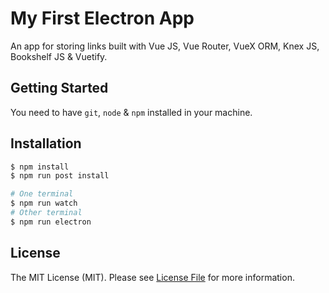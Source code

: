 # My First Electron App

An app for storing links built with Vue JS, Vue Router, VueX ORM, Knex JS, Bookshelf JS & Vuetify. 

## Getting Started

You need to have `git`, `node` & `npm` installed in your machine.

## Installation

```bash
$ npm install
$ npm run post install

# One terminal
$ npm run watch
# Other terminal
$ npm run electron
```

## License

The MIT License (MIT). Please see [License File](LICENSE.md) for more information.